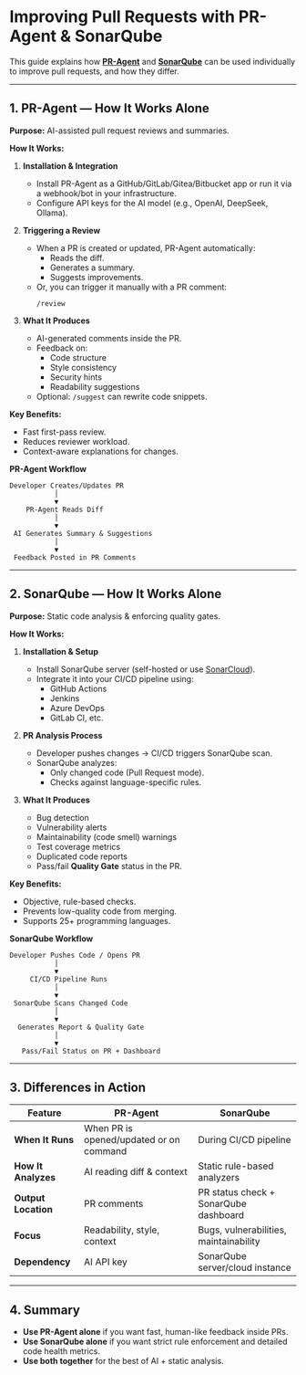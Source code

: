 # Improving Pull Requests with PR-Agent & SonarQube

This guide explains how **[PR-Agent](https://github.com/Codium-ai/pr-agent)** and **[SonarQube](https://www.sonarsource.com/products/sonarqube/)** can be used individually to improve pull requests, and how they differ.

---

## 1. PR-Agent — How It Works Alone

**Purpose:** AI-assisted pull request reviews and summaries.

**How It Works:**
1. **Installation & Integration**  
   - Install PR-Agent as a GitHub/GitLab/Gitea/Bitbucket app or run it via a webhook/bot in your infrastructure.
   - Configure API keys for the AI model (e.g., OpenAI, DeepSeek, Ollama).
   
2. **Triggering a Review**
   - When a PR is created or updated, PR-Agent automatically:
     - Reads the diff.
     - Generates a summary.
     - Suggests improvements.
   - Or, you can trigger it manually with a PR comment:  
     ```
     /review
     ```
   
3. **What It Produces**
   - AI-generated comments inside the PR.
   - Feedback on:
     - Code structure
     - Style consistency
     - Security hints
     - Readability suggestions
   - Optional: `/suggest` can rewrite code snippets.

**Key Benefits:**
- Fast first-pass review.
- Reduces reviewer workload.
- Context-aware explanations for changes.

**PR-Agent Workflow**  
```
Developer Creates/Updates PR
           │
           ▼
    PR-Agent Reads Diff
           │
           ▼
 AI Generates Summary & Suggestions
           │
           ▼
 Feedback Posted in PR Comments
```

---

## 2. SonarQube — How It Works Alone

**Purpose:** Static code analysis & enforcing quality gates.

**How It Works:**
1. **Installation & Setup**
   - Install SonarQube server (self-hosted or use [SonarCloud](https://sonarcloud.io)).
   - Integrate it into your CI/CD pipeline using:
     - GitHub Actions
     - Jenkins
     - Azure DevOps
     - GitLab CI, etc.
   
2. **PR Analysis Process**
   - Developer pushes changes → CI/CD triggers SonarQube scan.
   - SonarQube analyzes:
     - Only changed code (Pull Request mode).
     - Checks against language-specific rules.
   
3. **What It Produces**
   - Bug detection
   - Vulnerability alerts
   - Maintainability (code smell) warnings
   - Test coverage metrics
   - Duplicated code reports
   - Pass/fail **Quality Gate** status in the PR.

**Key Benefits:**
- Objective, rule-based checks.
- Prevents low-quality code from merging.
- Supports 25+ programming languages.

**SonarQube Workflow**  
```
Developer Pushes Code / Opens PR
           │
           ▼
     CI/CD Pipeline Runs
           │
           ▼
 SonarQube Scans Changed Code
           │
           ▼
  Generates Report & Quality Gate
           │
           ▼
   Pass/Fail Status on PR + Dashboard
```

---

## 3. Differences in Action

| Feature                | PR-Agent | SonarQube |
|------------------------|----------|-----------|
| **When It Runs**       | When PR is opened/updated or on command | During CI/CD pipeline |
| **How It Analyzes**    | AI reading diff & context | Static rule-based analyzers |
| **Output Location**    | PR comments | PR status check + SonarQube dashboard |
| **Focus**              | Readability, style, context | Bugs, vulnerabilities, maintainability |
| **Dependency**         | AI API key | SonarQube server/cloud instance |

---

## 4. Summary  
- **Use PR-Agent alone** if you want fast, human-like feedback inside PRs.  
- **Use SonarQube alone** if you want strict rule enforcement and detailed code health metrics.  
- **Use both together** for the best of AI + static analysis.  

